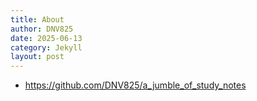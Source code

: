 ```yaml
---
title: About
author: DNV825
date: 2025-06-13
category: Jekyll
layout: post
---
```


- <https://github.com/DNV825/a_jumble_of_study_notes>
